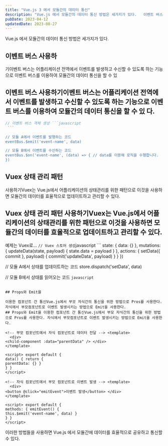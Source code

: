 ```yaml
---
title: "Vue.js 3 에서 모듈간의 데이터 통신"
description: "Vue.js 에서 모듈간의 데이터 통신 방법은 세가지가 있다.   이벤트 버스 사용하기  이벤트 버스는 어플리케이션 전역에서 이벤트를 발생하고 수신할 수 있도록 하는 기능으로 이벤트 버스를 이용하여 모듈간의 데이터 통신을 할 수 있다.  // 이벤트 버스 객체 생성 const event..."
pubDate: 2023-04-12
updatedDate: 2023-08-27
---
```


Vue.js 에서 모듈간의 데이터 통신 방법은 세가지가 있다.

## 이벤트 버스 사용하

기이벤트 버스는 어플리케이션 전역에서 이벤트를 발생하고 수신할 수 있도록 하는 기능으로 이벤트 버스를 이용하여 모듈간의 데이터 통신을 할 수 있
## 이벤트 버스 사용하기이벤트 버스는 어플리케이션 전역에서 이벤트를 발생하고 수신할 수 있도록 하는 기능으로 이벤트 버스를 이용하여 모듈간의 데이터 통신을 할 수 있 다.

```javascript
// 이벤트 버스 객체 생성 ```javascript
  ```

// 모듈 A에서 이벤트를 발행하는 코드
eventBus.$emit('event-name', data)

// 모듈 B에서 이벤트를 수신하는 코드
eventBus.$on('event-name', (data) => { // data를 이용해 로직을 수행합니다.
})

```

## Vuex 상태 관리 패턴

사용하기Vuex는 Vue.js에서 어플리케이션의 상태관리를 위한 패턴으로 이것을 사용하면 모듈간의 데이터를 효율적으로 업데이트하고 관리할 수 있다.
## Vuex 상태 관리 패턴 사용하기Vuex는 Vue.js에서 어플리케이션의 상태관리를 위한 패턴으로 이것을 사용하면 모듈간의 데이터를 효율적으로 업데이트하고 관리할 수 있다.

예제는 Vuex로… ```
// Vuex 스토어 생성 ```javascript
  ```
state: { data: {}
}, mutations: {
updateData(state, payload) { state.data = payload
} },
  actions: {
setData({ commit }, payload) { commit('updateData', payload)
} }
})

// 모듈 A에서 상태를 업데이트하는 코드
store.dispatch('setData', data)

// 모듈 B에서 상태를 읽어오는 코드 ```javascript
  ```

```

## Props와 Emit을

이용한 컴포넌트 간 통신Vue.js에서 부모 자식간의 통신을 위한 방법으로 Pros를 사용한다. 자식에서 부모컴포넌트로 이벤트 발생시키는 방법으로 Emit을 사용한다.
## Props와 Emit을 이용한 컴포넌트 간 통신Vue.js에서 부모 자식간의 통신을 위한 방법으로 Pros를 사용한다. 자식에서 부모컴포넌트로 이벤트 발생시키는 방법으로 Emit을 사용한다.

<!-- 부모 컴포넌트에서 자식 컴포넌트로 데이터 전달 --> <template>
  <div>
<child-component :data="parentData" /> </div>
</template>

<script> export default {
data() { return {
parentData: {} }
} }
</script>

<!-- 자식 컴포넌트에서 부모 컴포넌트로 이벤트 발생 --> <template>
  <div>
<button @click="emitEvent">이벤트 발생</button> </div>
</template>

<script> export default {
methods: { emitEvent() {
this.$emit('event-name', data) }
} }
</script>

```

이러한 방법들을 사용하면 Vue.js 에서 모듈간에 데이터를 효율적으로 공유하고 통신할 수 있다.
